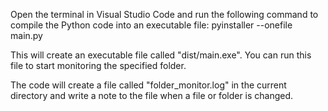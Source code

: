 




Open the terminal in Visual Studio Code and run the following command to compile the Python code into an executable file:
pyinstaller --onefile main.py

This will create an executable file called "dist/main.exe". You can run this file to start monitoring the specified folder.


The code will create a file called "folder_monitor.log" in the current directory and write a note to the file when a file or folder is changed.
